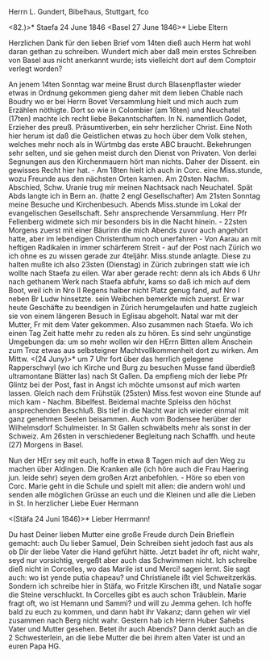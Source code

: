 Herrn L. Gundert, Bibelhaus, Stuttgart, fco

<82.)>* Staefa 24 June 1846
 <Basel 27 June 1846>*
Liebe Eltern

Herzlichen Dank für den lieben Brief vom 14ten dieß auch Herm hat wohl daran gethan zu schreiben. Wundert mich aber daß mein erstes Schreiben von Basel aus nicht anerkannt wurde; ists vielleicht dort auf dem Comptoir verlegt worden?

An jenem 14ten Sonntag war meine Brust durch Blasenpflaster wieder etwas in Ordnung gekommen gieng daher mit dem lieben Chable nach Boudry wo er bei Herrn Bovet Versammlung hielt und mich auch zum Erzählen nöthigte. Dort so wie in Colombier (am 16ten) und Neuchatel (17ten) machte ich recht liebe Bekanntschaften. In N. namentlich Godet, Erzieher des preuß. Präsumtiverben, ein sehr herzlicher Christ. Eine Noth hier herum ist daß die Geistlichen etwas zu hoch über dem Volk stehen, welches mehr noch als in Würtmbg das erste ABC braucht. Bekehrungen sehr selten, und sie gehen meist durch den Dienst von Privaten. Von derlei Segnungen aus den Kirchenmauern hört man nichts. Daher der Dissent. ein gewisses Recht hier hat. - 
Am 18ten hielt ich auch in Corc. eine Miss.stunde, wozu Freunde aus den nächsten Orten kamen. Am 20sten Nachm. Abschied, Schw. Uranie trug mir meinen Nachtsack nach Neuchatel. Spät Abds langte ich in Bern an. (hatte 2 engl Gesellschafter) Am 21sten Sonntag meine Besuche und Kirchenbesuch. Abends Miss.stunde im Lokal der evangelischen Gesellschaft. Sehr ansprechende Versammlung. Herr Pfr Fellenberg widmete sich mir besonders bis in die Nacht hinein. - 22sten Morgens zuerst mit einer Bäurinn die mich Abends zuvor auch angehört hatte, aber im lebendigen Christenthum noch unerfahren - Von Aarau an mit heftigen Radikalen in immer schärferem Streit - auf der Post nach Zürich wo ich ohne es zu wissen gerade zur 4teljähr. Miss.stunde anlagte. Diese zu halten mußte ich also 23sten (Dienstag) in Zürich zubringen statt wie ich wollte nach Staefa zu eilen. War aber gerade recht: denn als ich Abds 6 Uhr nach gethanem Werk nach Staefa abfuhr, kams so daß ich mich auf dem Boot, weil ich in Nro II Regens halber nicht Platz genug fand, auf Nro I neben Br Ludw hinsetzte. sein Weibchen bemerkte mich zuerst. Er war heute Geschäfte zu beendigen in Zürich herumgelaufen und hatte zugleich sie von einem längeren Besuch in Eglisau abgeholt. Natal war mit der Mutter, Fr mit dem Vater gekommen. Also zusammen nach Staefa. Wo ich einen Tag Zeit hatte mehr zu reden als zu hören. Es sind sehr ungünstige Umgebungen da: um so mehr wollen wir den HErrn Bitten allem Anschein zum Troz etwas aus selbsteigner Machtvollkommenheit dort zu wirken. Am Mittw. <(24 Juny)>* um 7 Uhr fort über das herrlich gelegene Rapperschwyl (wo ich Kirche und Burg zu besuchen Musse fand überdieß ultramontane Blätter las) nach St Gallen. Da empfieng mich der liebe Pfr Glintz bei der Post, fast in Angst ich möchte umsonst auf mich warten lassen. Gleich nach dem Frühstük (25sten) Miss.fest wovon eine Stunde auf mich kam - Nachm. Bibelfest. Beidemal machte Spleiss den höchst ansprechenden Beschluß. Bis tief in die Nacht war ich wieder einmal mit ganz genehmen Seelen beisammen. Auch vom Bodensee herüber der Wilhelmsdorf Schulmeister. In St Gallen schwäbelts mehr als sonst in der Schweiz. Am 26sten in verschiedener Begleitung nach Schaffh. und heute (27) Morgens in Basel.

Nun der HErr sey mit euch, hoffe in etwa 8 Tagen mich auf den Weg zu machen über Aldingen. Die Kranken alle (ich höre auch die Frau Haering jun. leide sehr) seyen dem großen Arzt anbefohlen. - Höre so eben von Corc. Marie geht in die Schule und spielt mit allen: die andern wohl und senden alle möglichen Grüsse an euch und die Kleinen und alle die Lieben in St.  In herzlicher Liebe
 Euer Hermann


 <(Stäfa 24 Juni 1846)>*
Lieber Herrmann!

Du hast Deiner lieben Mutter eine große Freude durch Dein Brieflein gemacht: auch Du lieber Samuel, Dein Schreiben sieht jedoch fast aus als ob Dir der liebe Vater die Hand geführt hätte. Jetzt badet ihr oft, nicht wahr, seyd nur vorsichtig, vergeßt aber auch das Schwimmen nicht. Ich schreibe dieß nicht in Corcelles, wo das Marile ist und Merci! sagen lernt. Sie sagt auch: wo ist yende putia chapeau? und Christianele ißt viel Schweitzerkäs. Sondern ich schreibe hier in Stäfa, wo Fritzle Kirschen ißt, und Natalie sogar die Steine verschluckt. In Corcelles gibt es auch schon Träublein. Marie fragt oft, wo ist Hemann und Sammi? und will zu Jemma gehen. Ich hoffe bald zu euch zu kommen, und dann habt ihr Vakanz; dann gehen wir viel zusammen nach Berg nicht wahr. Gestern hab ich Herrn Huber Sahebs Vater und Mutter gesehen. Betet ihr auch Abends? Dann denkt auch an die 2 Schwesterlein, an die liebe Mutter die bei ihrem alten Vater ist und an euren Papa HG.

